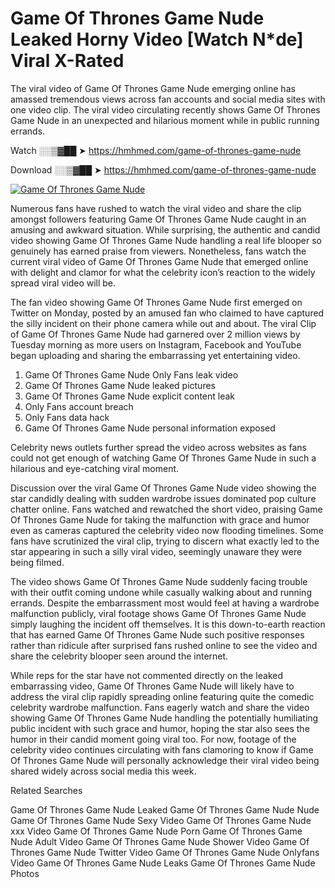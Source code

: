 ﻿# Game Of Thrones Game Nude Leaked Horny Video [Watch N*de] Viral X-Rated

The viral video of ﻿Game Of Thrones Game Nude emerging online has amassed tremendous views across fan accounts and social media sites with one video clip. The viral video circulating recently shows ﻿Game Of Thrones Game Nude in an unexpected and hilarious moment while in public running errands. 

Watch ░░▒▓██ ➤ https://hmhmed.com/game-of-thrones-game-nude

Download ░░▒▓██ ➤ https://hmhmed.com/game-of-thrones-game-nude

[![Game Of Thrones Game Nude](https://i.imgur.com/dJHk4Zq.gif)](https://hmhmed.com/game-of-thrones-game-nude)

Numerous fans have rushed to watch the viral video and share the clip amongst followers featuring ﻿Game Of Thrones Game Nude caught in an amusing and awkward situation. While surprising, the authentic and candid video showing ﻿Game Of Thrones Game Nude handling a real life blooper so genuinely has earned praise from viewers. Nonetheless, fans watch the current viral video of ﻿Game Of Thrones Game Nude that emerged online with delight and clamor for what the celebrity icon’s reaction to the widely spread viral video will be.

The fan video showing ﻿Game Of Thrones Game Nude first emerged on Twitter on Monday, posted by an amused fan who claimed to have captured the silly incident on their phone camera while out and about. The viral Clip of ﻿Game Of Thrones Game Nude had garnered over 2 million views by Tuesday morning as more users on Instagram, Facebook and YouTube began uploading and sharing the embarrassing yet entertaining video. 

1. ﻿Game Of Thrones Game Nude Only Fans leak video
2. ﻿Game Of Thrones Game Nude leaked pictures
3. ﻿Game Of Thrones Game Nude explicit content leak
4. Only Fans account breach
5. Only Fans data hack
6. ﻿Game Of Thrones Game Nude personal information exposed

Celebrity news outlets further spread the video across websites as fans could not get enough of watching ﻿Game Of Thrones Game Nude in such a hilarious and eye-catching viral moment. 

Discussion over the viral ﻿Game Of Thrones Game Nude video showing the star candidly dealing with sudden wardrobe issues dominated pop culture chatter online. Fans watched and rewatched the short video, praising ﻿Game Of Thrones Game Nude for taking the malfunction with grace and humor even as cameras captured the celebrity video now flooding timelines. Some fans have scrutinized the viral clip, trying to discern what exactly led to the star appearing in such a silly viral video, seemingly unaware they were being filmed.

The video shows ﻿Game Of Thrones Game Nude suddenly facing trouble with their outfit coming undone while casually walking about and running errands. Despite the embarrassment most would feel at having a wardrobe malfunction publicly, viral footage shows ﻿Game Of Thrones Game Nude simply laughing the incident off themselves. It is this down-to-earth reaction that has earned ﻿Game Of Thrones Game Nude such positive responses rather than ridicule after surprised fans rushed online to see the video and share the celebrity blooper seen around the internet.  

While reps for the star have not commented directly on the leaked embarrassing video, ﻿Game Of Thrones Game Nude will likely have to address the viral clip rapidly spreading online featuring quite the comedic celebrity wardrobe malfunction. Fans eagerly watch and share the video showing ﻿Game Of Thrones Game Nude handling the potentially humiliating public incident with such grace and humor, hoping the star also sees the humor in their candid moment going viral too. For now, footage of the celebrity video continues circulating with fans clamoring to know if ﻿Game Of Thrones Game Nude will personally acknowledge their viral video being shared widely across social media this week.

Related Searches

﻿Game Of Thrones Game Nude Leaked
﻿Game Of Thrones Game Nude Nude
﻿Game Of Thrones Game Nude Sexy Video
﻿Game Of Thrones Game Nude xxx Video
﻿Game Of Thrones Game Nude Porn
﻿Game Of Thrones Game Nude Adult Video
﻿Game Of Thrones Game Nude Shower Video
﻿Game Of Thrones Game Nude Twitter Video
﻿Game Of Thrones Game Nude Onlyfans Video
﻿Game Of Thrones Game Nude Leaks
﻿Game Of Thrones Game Nude Photos